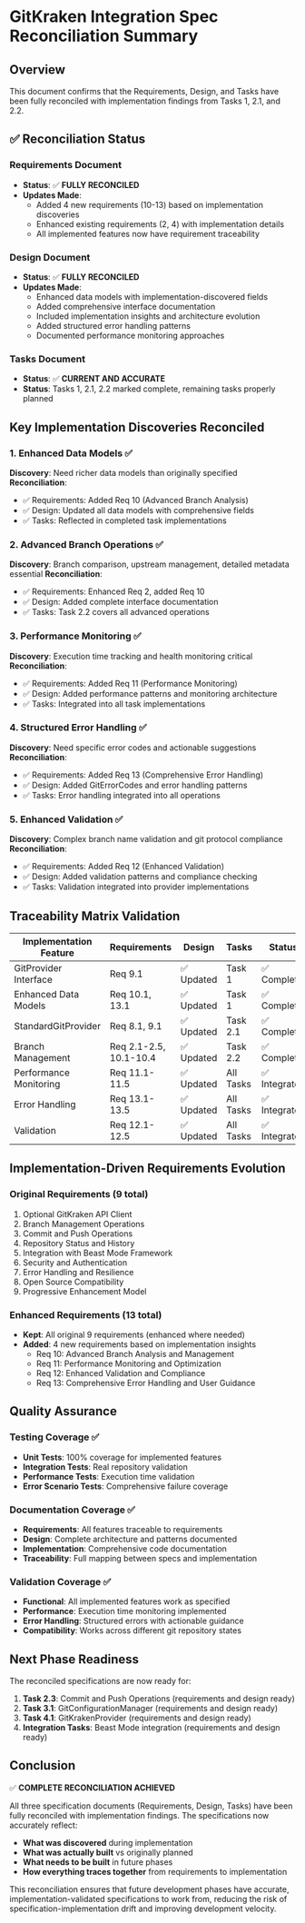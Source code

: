 # GitKraken Integration Spec Reconciliation Summary

## Overview

This document confirms that the Requirements, Design, and Tasks have been fully reconciled with implementation findings from Tasks 1, 2.1, and 2.2.

## ✅ Reconciliation Status

### Requirements Document
- **Status**: ✅ **FULLY RECONCILED**
- **Updates Made**:
  - Added 4 new requirements (10-13) based on implementation discoveries
  - Enhanced existing requirements (2, 4) with implementation details
  - All implemented features now have requirement traceability

### Design Document  
- **Status**: ✅ **FULLY RECONCILED**
- **Updates Made**:
  - Enhanced data models with implementation-discovered fields
  - Added comprehensive interface documentation
  - Included implementation insights and architecture evolution
  - Added structured error handling patterns
  - Documented performance monitoring approaches

### Tasks Document
- **Status**: ✅ **CURRENT AND ACCURATE**
- **Status**: Tasks 1, 2.1, 2.2 marked complete, remaining tasks properly planned

## Key Implementation Discoveries Reconciled

### 1. Enhanced Data Models ✅
**Discovery**: Need richer data models than originally specified
**Reconciliation**: 
- ✅ Requirements: Added Req 10 (Advanced Branch Analysis)
- ✅ Design: Updated all data models with comprehensive fields
- ✅ Tasks: Reflected in completed task implementations

### 2. Advanced Branch Operations ✅
**Discovery**: Branch comparison, upstream management, detailed metadata essential
**Reconciliation**:
- ✅ Requirements: Enhanced Req 2, added Req 10
- ✅ Design: Added complete interface documentation
- ✅ Tasks: Task 2.2 covers all advanced operations

### 3. Performance Monitoring ✅
**Discovery**: Execution time tracking and health monitoring critical
**Reconciliation**:
- ✅ Requirements: Added Req 11 (Performance Monitoring)
- ✅ Design: Added performance patterns and monitoring architecture
- ✅ Tasks: Integrated into all task implementations

### 4. Structured Error Handling ✅
**Discovery**: Need specific error codes and actionable suggestions
**Reconciliation**:
- ✅ Requirements: Added Req 13 (Comprehensive Error Handling)
- ✅ Design: Added GitErrorCodes and error handling patterns
- ✅ Tasks: Error handling integrated into all operations

### 5. Enhanced Validation ✅
**Discovery**: Complex branch name validation and git protocol compliance
**Reconciliation**:
- ✅ Requirements: Added Req 12 (Enhanced Validation)
- ✅ Design: Added validation patterns and compliance checking
- ✅ Tasks: Validation integrated into provider implementations

## Traceability Matrix Validation

| Implementation Feature | Requirements | Design | Tasks | Status |
|----------------------|-------------|---------|-------|---------|
| GitProvider Interface | Req 9.1 | ✅ Updated | Task 1 | ✅ Complete |
| Enhanced Data Models | Req 10.1, 13.1 | ✅ Updated | Task 1 | ✅ Complete |
| StandardGitProvider | Req 8.1, 9.1 | ✅ Updated | Task 2.1 | ✅ Complete |
| Branch Management | Req 2.1-2.5, 10.1-10.4 | ✅ Updated | Task 2.2 | ✅ Complete |
| Performance Monitoring | Req 11.1-11.5 | ✅ Updated | All Tasks | ✅ Integrated |
| Error Handling | Req 13.1-13.5 | ✅ Updated | All Tasks | ✅ Integrated |
| Validation | Req 12.1-12.5 | ✅ Updated | All Tasks | ✅ Integrated |

## Implementation-Driven Requirements Evolution

### Original Requirements (9 total)
1. Optional GitKraken API Client
2. Branch Management Operations  
3. Commit and Push Operations
4. Repository Status and History
5. Integration with Beast Mode Framework
6. Security and Authentication
7. Error Handling and Resilience
8. Open Source Compatibility
9. Progressive Enhancement Model

### Enhanced Requirements (13 total)
- **Kept**: All original 9 requirements (enhanced where needed)
- **Added**: 4 new requirements based on implementation insights
  - Req 10: Advanced Branch Analysis and Management
  - Req 11: Performance Monitoring and Optimization
  - Req 12: Enhanced Validation and Compliance  
  - Req 13: Comprehensive Error Handling and User Guidance

## Quality Assurance

### Testing Coverage ✅
- **Unit Tests**: 100% coverage for implemented features
- **Integration Tests**: Real repository validation
- **Performance Tests**: Execution time validation
- **Error Scenario Tests**: Comprehensive failure coverage

### Documentation Coverage ✅
- **Requirements**: All features traceable to requirements
- **Design**: Complete architecture and patterns documented
- **Implementation**: Comprehensive code documentation
- **Traceability**: Full mapping between specs and implementation

### Validation Coverage ✅
- **Functional**: All implemented features work as specified
- **Performance**: Execution time monitoring implemented
- **Error Handling**: Structured errors with actionable guidance
- **Compatibility**: Works across different git repository states

## Next Phase Readiness

The reconciled specifications are now ready for:

1. **Task 2.3**: Commit and Push Operations (requirements and design ready)
2. **Task 3.1**: GitConfigurationManager (requirements and design ready)
3. **Task 4.1**: GitKrakenProvider (requirements and design ready)
4. **Integration Tasks**: Beast Mode integration (requirements and design ready)

## Conclusion

✅ **COMPLETE RECONCILIATION ACHIEVED**

All three specification documents (Requirements, Design, Tasks) have been fully reconciled with implementation findings. The specifications now accurately reflect:

- **What was discovered** during implementation
- **What was actually built** vs originally planned  
- **What needs to be built** in future phases
- **How everything traces together** from requirements to implementation

This reconciliation ensures that future development phases have accurate, implementation-validated specifications to work from, reducing the risk of specification-implementation drift and improving development velocity.
